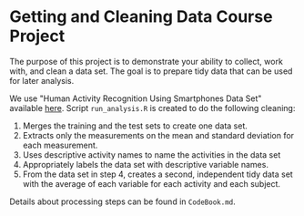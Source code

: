 # Getting and Cleaning Data Course Project

The purpose of this project is to demonstrate your ability to collect, work with, and clean a data set. The goal is to prepare tidy data that can be used for later analysis.

We use "Human Activity Recognition Using Smartphones Data Set" available [here](http://archive.ics.uci.edu/ml/datasets/Human+Activity+Recognition+Using+Smartphones). Script `run_analysis.R` is created to do the following cleaning:

1. Merges the training and the test sets to create one data set.
2. Extracts only the measurements on the mean and standard deviation for each measurement.
3. Uses descriptive activity names to name the activities in the data set
4. Appropriately labels the data set with descriptive variable names. 
5. From the data set in step 4, creates a second, independent tidy data set with the average of each variable for each activity and each subject.

Details about processing steps can be found in `CodeBook.md`.